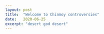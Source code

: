 ```yaml
---
layout: post
title:  "Welcome to Chinmoy controversies"
date:   2020-06-25
excerpt: "desert god desert"
---
```

